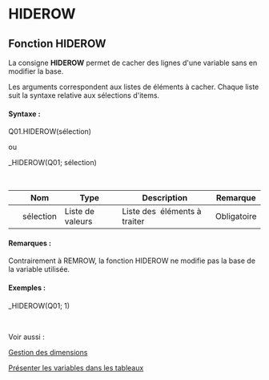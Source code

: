 # HIDEROW

## Fonction HIDEROW

La consigne **HIDEROW** permet de cacher des lignes d'une variable sans en modifier la base.

Les arguments correspondent aux listes de éléments à cacher. Chaque liste suit la syntaxe relative aux sélections d'items.

#### Syntaxe :&nbsp;

Q01.HIDEROW(sélection)

ou

\_HIDEROW(Q01; sélection)

&nbsp;

| &nbsp; | **Nom** |**Type**|**Description**|**Remarque** |
| --- | --- | --- | --- | --- |
| &nbsp; | sélection | Liste de valeurs | Liste des&nbsp; éléments à traiter | Obligatoire |


#### Remarques :

Contrairement à REMROW, la fonction HIDEROW ne modifie pas la base de la variable utilisée.

#### Exemples :

\_HIDEROW(Q01; 1)

&nbsp;

Voir aussi :&nbsp;

[Gestion des dimensions](<Gererlesdimensionsdesvariables1.md>)

[Présenter les variables dans les tableaux](<Presenterlesvariablesdanslestab1.md>)